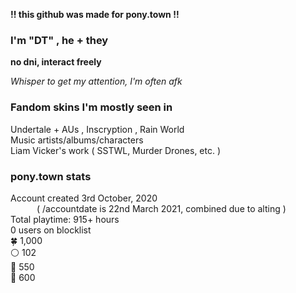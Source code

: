 __!! this github was made for pony.town !!__

### I'm "DT" , he + they

**no dni, interact freely**

*Whisper to get my attention, I'm often afk*



### Fandom skins I'm mostly seen in

Undertale + AUs , Inscryption , Rain World
<br>
Music artists/albums/characters
<br>
Liam Vicker's work ( SSTWL, Murder Drones, etc. )

### pony.town stats

Account created 3rd October, 2020
<br>   ( /accountdate is 22nd March 2021, combined due to alting )<br>
Total playtime: 915+ hours<br>
0 users on blocklist<br>
🍀 1,000 <br>
⚪ 102 <br>
🥚 550 <br>
🍬 600 <br>

